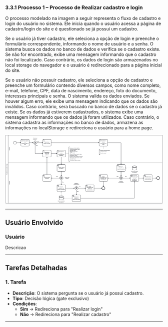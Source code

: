 ### 3.3.1 Processo 1 – Processo de Realizar cadastro e login

O processo modelado na imagem a seguir representa o fluxo de cadastro e login do usuário no sistema. Ele inicia quando o usuário acessa a página de cadastro/login do site e é questionado se já possui um cadastro.

Se o usuário já tiver cadastro, ele seleciona a opção de login e preenche o formulário correspondente, informando o nome de usuário e a senha. O sistema busca os dados no banco de dados e verifica se o cadastro existe. Se não for encontrado, exibe uma mensagem informando que o cadastro não foi localizado. Caso contrário, os dados de login são armazenados no local storage do navegador e o usuário é redirecionado para a página inicial do site.

Se o usuário não possuir cadastro, ele seleciona a opção de cadastro e preenche um formulário contendo diversos campos, como nome completo, e-mail, telefone, CPF, data de nascimento, endereço, foto do documento, interesses principais e senha. O sistema valida os dados enviados. Se houver algum erro, ele exibe uma mensagem indicando que os dados são inválidos. Caso contrário, sera buscado no banco de dados se o cadastro já existe. Se os dados já estiverem cadastrados, o sistema exibe uma mensagem informando que os dados já foram utilizados. Caso contrário, o sistema cadastra as informações no banco de dados, armazena as informações no localStorage e redireciona o usuário para a home page.

![Processo de Realizar cadastro e login](../images/processo01-realizar-cadastro-login.png "Modelo BPMN do Processo 1.")

---

## **Usuário Envolvido**

### **Usuário**
Descricao

---

## **Tarefas Detalhadas**

### **1. Tarefa**
- **Descrição**: O sistema pergunta se o usuário já possui cadastro.
- **Tipo**: Decisão lógica (gate exclusivo)
- **Condições**:  
  - **Sim** → Redireciona para "Realizar login"  
  - **Não** → Redireciona para "Realizar cadastro"  

---
